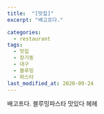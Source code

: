 ```yaml
---
title:  "[맛집]"
excerpt: "배고프다."

categories:
  - restaurant
tags:
  - 맛집
  - 장기동
  - 대구 
  - 블루밍
  - 파스타
last_modified_at: 2020-09-24
---
```


배고프다. 블루밍파스타 맛있다 헤헤